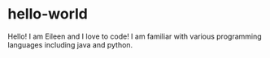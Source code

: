# hello-world

Hello! I am Eileen and I love to code! I am familiar with various programming languages including java and python.
